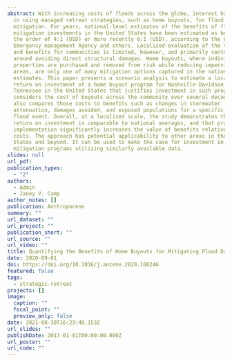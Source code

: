 ```yaml
---
abstract: With increasing costs of floods across the globe, interest has grown
  in using managed retreat strategies, such as home buyouts, for flood
  mitigation. For years, national-level estimates of the benefits of flood
  mitigation investments in the United States have been estimated as being on
  the order of 4:1 (USD) or more recently 6:1 (USD), according to the Federal
  Emergency management Agency and others. Localized evaluation of the true costs
  and benefits for communities is limited, however, and primarily centered
  around avoiding direct structural damages. Home buyouts, where individuals’
  properties are purchased and removed from risk while reducing impervious
  areas, are only one of many mitigation options captured in the national
  estimates. This paper presents a scenario analysis to estimate a localized
  return on investment of a home buyout program for Nashville-Davidson County,
  Tennessee in the United States that justifies investment in such programs. It
  considers the cost of buyouts across the community over several decades. It
  also compares those costs to benefits such as changes in stormwater
  attenuation, damages avoided, and exposed populations for a specific extreme
  flood event. Overall, at a localized scale, the study demonstrates that the
  return on investment is comparable to national averages, and that proactive
  implementation significantly increases the value of benefits relative to
  costs. The approach has potential applicability to other areas in the United
  States and beyond. It can be used to make the case for investment in such
  mitigation programs utilizing similarly available data.
slides: null
url_pdf: 
publication_types:
  - "2"
authors:
  - Admin
  - Janey V. Camp
author_notes: []
publication: Anthropocene
summary: ""
url_dataset: ""
url_project: ""
publication_short: ""
url_source: ""
url_video: ""
title: Quantifying the Benefits of Home Buyouts for Mitigating Flood Damages
date: 2020-09-01
doi: https://doi.org/10.1016/j.ancene.2020.100246
featured: false
tags:
  - strategic-retreat
projects: []
image:
  caption: ""
  focal_point: ""
  preview_only: false
date: 2021-08-30T16:23:49.153Z
url_slides: ""
publishDate: 2017-01-01T00:00:00.000Z
url_poster: ""
url_code: ""
---
```

